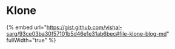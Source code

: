 # Klone

{% embed url="https://gist.github.com/vishal-sarg/93ce03ba30f57101b5d46e1e31ab6bec#file-klone-blog-md" fullWidth="true" %}
